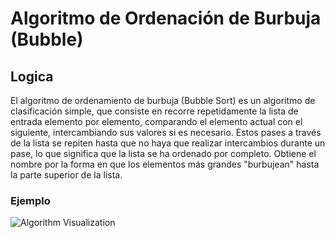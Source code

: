 # Algoritmo de Ordenación de Burbuja (Bubble)

## Logica
El algoritmo de ordenamiento de burbuja (Bubble Sort) es un algoritmo de clasificación simple, que consiste en recorre repetidamente la lista de entrada elemento por elemento, comparando el elemento actual con el siguiente, intercambiando sus valores si es necesario. Estos pases a través de la lista se repiten hasta que no haya que realizar intercambios durante un pase, lo que significa que la lista se ha ordenado por completo. 
Obtiene el nombre por la forma en que los elementos más grandes "burbujean" hasta la parte superior de la lista.

### Ejemplo
![Algorithm Visualization](https://upload.wikimedia.org/wikipedia/commons/c/c8/Bubble-sort-example-300px.gif)
